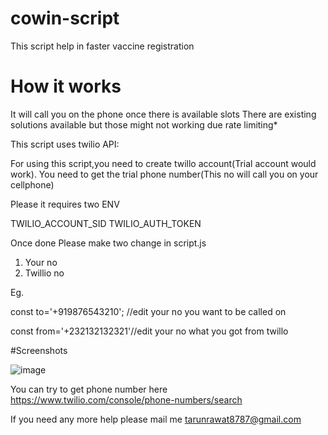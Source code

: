 # cowin-script
This script help in faster vaccine registration

# How it works
It will call you on the phone once there is available slots
There are existing solutions available but those might not working due rate limiting*

This script uses twilio API:

For using this script,you need to create twillo account(Trial account would work).
You need to get the trial phone number(This no will call you on your cellphone)


Please it requires two ENV

TWILIO_ACCOUNT_SID
TWILIO_AUTH_TOKEN

Once done Please make two change in script.js

1. Your no
2. Twillio no

Eg.

const to='+919876543210'; //edit your no you want to be called on

const from='+232132132321'//edit your no what you got from twillo

#Screenshots


![image](https://user-images.githubusercontent.com/11371575/117865478-a1e59580-b2b3-11eb-8fb4-9ac4475c8e78.png)



You can try to get phone number here https://www.twilio.com/console/phone-numbers/search


If you need any more help please mail me tarunrawat8787@gmail.com
